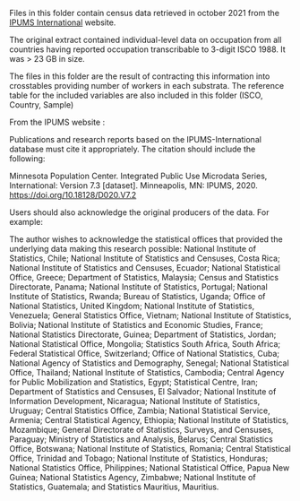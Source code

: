 Files in this folder contain census data retrieved in october 2021 from the [IPUMS International](https://international.ipums.org/international/index.shtml) website.

The original extract contained individual-level data on occupation from all countries having reported occupation transcribable to 3-digit ISCO 1988. It was > 23 GB in size. 

The files in this folder are the result of contracting this information into crosstables providing number of workers in each substrata. The reference table for the included variables are also included in this folder (ISCO, Country, Sample)

From the IPUMS website :

Publications and research reports based on the IPUMS-International database must cite it appropriately. The citation should include the following:

Minnesota Population Center. Integrated Public Use Microdata Series, International: Version 7.3 [dataset]. Minneapolis, MN: IPUMS, 2020.
https://doi.org/10.18128/D020.V7.2

Users should also acknowledge the original producers of the data. For example:

The author wishes to acknowledge the statistical offices that provided the underlying data making this research possible: National Institute of Statistics, Chile; National Institute of Statistics and Censuses, Costa Rica; National Institute of Statistics and Censuses, Ecuador; National Statistical Office, Greece; Department of Statistics, Malaysia; Census and Statistics Directorate, Panama; National Institute of Statistics, Portugal; National Institute of Statistics, Rwanda; Bureau of Statistics, Uganda; Office of National Statistics, United Kingdom; National Institute of Statistics, Venezuela; General Statistics Office, Vietnam; National Institute of Statistics, Bolivia; National Institute of Statistics and Economic Studies, France; National Statistics Directorate, Guinea; Department of Statistics, Jordan; National Statistical Office, Mongolia; Statistics South Africa, South Africa; Federal Statistical Office, Switzerland; Office of National Statistics, Cuba; National Agency of Statistics and Demography, Senegal; National Statistical Office, Thailand; National Institute of Statistics, Cambodia; Central Agency for Public Mobilization and Statistics, Egypt; Statistical Centre, Iran; Department of Statistics and Censuses, El Salvador; National Institute of Information Development, Nicaragua; National Institute of Statistics, Uruguay; Central Statistics Office, Zambia; National Statistical Service, Armenia; Central Statistical Agency, Ethiopia; National Institute of Statistics, Mozambique; General Directorate of Statistics, Surveys, and Censuses, Paraguay; Ministry of Statistics and Analysis, Belarus; Central Statistics Office, Botswana; National Institute of Statistics, Romania; Central Statistical Office, Trinidad and Tobago; National Institute of Statistics, Honduras; National Statistics Office, Philippines; National Statistical Office, Papua New Guinea; National Statistics Agency, Zimbabwe; National Institute of Statistics, Guatemala; and Statistics Mauritius, Mauritius.
